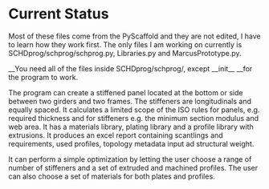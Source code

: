 # Current Status
Most of these files come from the PyScaffold and they are not edited, I have to learn how they work first.
The only files I am working on currently is SCHDprog/schprog/schprog.py, Libraries.py and MarcusPrototype.py.

__You need all of the files inside SCHDprog/schprog/, except \_\_init\_\_ __for the program to work.

The program can create a stiffened panel located at the bottom or side between two girders and two frames. The stiffeners are longitudinals and equally spaced. It calculates a limited scope of the ISO rules for panels, e.g. required thickness and for stiffeners e.g. the minimum section modulus and web area. It has a materials library, plating library and a profile library with extrusions. It produces an excel report containing scantlings and requirements, used profiles, topology metadata input ad structural weight. 

It can perform a simple optimization by letting the user choose a range of number of stiffeners and a set of extruded and machined profiles. The user can also choose a set of materials for both plates and profiles.
